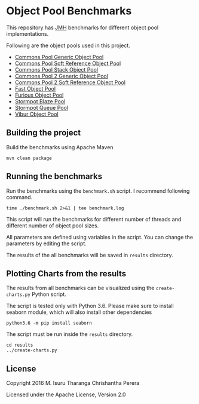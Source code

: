 # Object Pool Benchmarks

This repository has [JMH](http://openjdk.java.net/projects/code-tools/jmh/) benchmarks for different object pool
 implementations.

Following are the object pools used in this project.

* [Commons Pool Generic Object Pool](https://commons.apache.org/proper/commons-pool/api-1.6/org/apache/commons/pool/impl/GenericObjectPool.html)
* [Commons Pool Soft Reference Object Pool](https://commons.apache.org/proper/commons-pool/api-1.6/org/apache/commons/pool/impl/SoftReferenceObjectPool.html)
* [Commons Pool Stack Object Pool](http://commons.apache.org/proper/commons-pool/api-1.6/org/apache/commons/pool/impl/StackObjectPool.html)
* [Commons Pool 2 Generic Object Pool](https://commons.apache.org/proper/commons-pool/apidocs/org/apache/commons/pool2/impl/GenericObjectPool.html)
* [Commons Pool 2 Soft Reference Object Pool](https://commons.apache.org/proper/commons-pool/apidocs/org/apache/commons/pool2/impl/SoftReferenceObjectPool.html)
* [Fast Object Pool](https://github.com/DanielYWoo/fast-object-pool)
* [Furious Object Pool](https://code.google.com/archive/p/furious-objectpool/)
* [Stormpot Blaze Pool](http://chrisvest.github.io/stormpot/)
* [Stormpot Queue Pool](http://chrisvest.github.io/stormpot/performance.html)
* [Vibur Object Pool](http://www.vibur.org/vibur-object-pool/)

## Building the project

Build the benchmarks using Apache Maven

    mvn clean package

## Running the benchmarks

Run the benchmarks using the `benchmark.sh` script. I recommend following command.

    time ./benchmark.sh 2>&1 | tee benchmark.log

This script will run the benchmarks for different number of threads and different number of object pool sizes.

All parameters are defined using variables in the script. You can change the parameters by editing the script.

The results of the all benchmarks will be saved in `results` directory.

## Plotting Charts from the results

The results from all benchmarks can be visualized using the `create-charts.py` Python script.

The script is tested only with Python 3.6. Please make sure to install seaborn module, which will also install other
 dependencies

    python3.6 -m pip install seaborn

The script must be run inside the `results` directory.

    cd results
    ../create-charts.py

## License

Copyright 2016 M. Isuru Tharanga Chrishantha Perera

Licensed under the Apache License, Version 2.0
